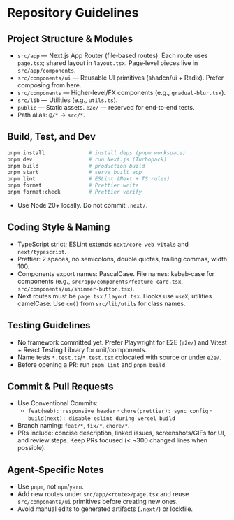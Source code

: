 # Repository Guidelines

## Project Structure & Modules
- `src/app` — Next.js App Router (file‑based routes). Each route uses `page.tsx`; shared layout in `layout.tsx`. Page‑level pieces live in `src/app/components`.
- `src/components/ui` — Reusable UI primitives (shadcn/ui + Radix). Prefer composing from here.
- `src/components` — Higher‑level/FX components (e.g., `gradual-blur.tsx`).
- `src/lib` — Utilities (e.g., `utils.ts`).
- `public` — Static assets.  `e2e/` — reserved for end‑to‑end tests.
- Path alias: `@/*` → `src/*`.

## Build, Test, and Dev
```bash
pnpm install              # install deps (pnpm workspace)
pnpm dev                  # run Next.js (Turbopack)
pnpm build                # production build
pnpm start                # serve built app
pnpm lint                 # ESLint (Next + TS rules)
pnpm format               # Prettier write
pnpm format:check         # Prettier verify
```
- Use Node 20+ locally. Do not commit `.next/`.

## Coding Style & Naming
- TypeScript strict; ESLint extends `next/core-web-vitals` and `next/typescript`.
- Prettier: 2 spaces, no semicolons, double quotes, trailing commas, width 100.
- Components export names: PascalCase. File names: kebab‑case for components (e.g., `src/app/components/feature-card.tsx`, `src/components/ui/shimmer-button.tsx`).
- Next routes must be `page.tsx` / `layout.tsx`. Hooks use `useX`; utilities camelCase. Use `cn()` from `src/lib/utils` for class names.

## Testing Guidelines
- No framework committed yet. Prefer Playwright for E2E (`e2e/`) and Vitest + React Testing Library for unit/components.
- Name tests `*.test.ts`/`*.test.tsx` colocated with source or under `e2e/`.
- Before opening a PR: run `pnpm lint` and `pnpm build`.

## Commit & Pull Requests
- Use Conventional Commits:
  - `feat(web): responsive header`  ·  `chore(prettier): sync config`  ·  `build(next): disable eslint during vercel build`
- Branch naming: `feat/*`, `fix/*`, `chore/*`.
- PRs include: concise description, linked issues, screenshots/GIFs for UI, and review steps. Keep PRs focused (< ~300 changed lines when possible).

## Agent‑Specific Notes
- Use `pnpm`, not `npm`/`yarn`.
- Add new routes under `src/app/<route>/page.tsx` and reuse `src/components/ui` primitives before creating new ones.
- Avoid manual edits to generated artifacts (`.next/`) or lockfile.
